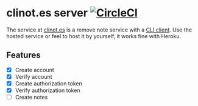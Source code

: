 # clinot.es server [![CircleCI](https://circleci.com/gh/clinotes/server.svg?style=svg)](https://circleci.com/gh/clinotes/server)

The service at [clinot.es](https://clinot.es) is a remove note service with a [CLI client](https://github.com/clinotes/client). Use the hosted service or feel to host it by yourself, it works fine with Heroku.

## Features

- [x] Create account
- [x] Verify account
- [x] Create authorization token
- [x] Verify authorization token
- [ ] Create notes
